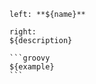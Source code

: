 `````columns {left: {align: "right", portion: 3}, border: true}
left: **${name}**

right:
${description}

```groovy
${example}
```

`````